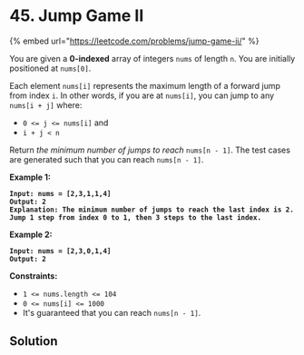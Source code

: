 # 45. Jump Game II

{% embed url="https://leetcode.com/problems/jump-game-ii/" %}

You are given a **0-indexed** array of integers `nums` of length `n`. You are initially positioned at `nums[0]`.

Each element `nums[i]` represents the maximum length of a forward jump from index `i`. In other words, if you are at `nums[i]`, you can jump to any `nums[i + j]` where:

* `0 <= j <= nums[i]` and
* `i + j < n`

Return _the minimum number of jumps to reach_ `nums[n - 1]`. The test cases are generated such that you can reach `nums[n - 1]`.

&#x20;

**Example 1:**

<pre><code><strong>Input: nums = [2,3,1,1,4]
</strong><strong>Output: 2
</strong><strong>Explanation: The minimum number of jumps to reach the last index is 2. Jump 1 step from index 0 to 1, then 3 steps to the last index.
</strong></code></pre>

**Example 2:**

<pre><code><strong>Input: nums = [2,3,0,1,4]
</strong><strong>Output: 2
</strong></code></pre>

&#x20;

**Constraints:**

* `1 <= nums.length <= 104`
* `0 <= nums[i] <= 1000`
* It's guaranteed that you can reach `nums[n - 1]`.

## Solution

